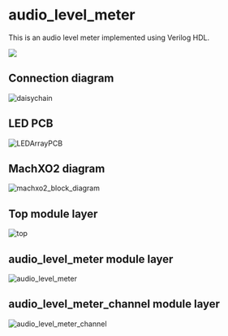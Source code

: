 # audio_level_meter

This is an audio level meter implemented using Verilog HDL. 

[![](http://img.youtube.com/vi/rx9MjXJBh0M/0.jpg)](http://www.youtube.com/watch?v=rx9MjXJBh0M "Audio level meter demo")

## Connection diagram

![daisychain](https://user-images.githubusercontent.com/14823909/108680103-ccd01100-7530-11eb-8854-15ae95d98e85.png)

## LED PCB

![LEDArrayPCB](https://user-images.githubusercontent.com/14823909/108691048-6520c280-753e-11eb-8a10-e0a69f3bdde6.png)

## MachXO2 diagram

![machxo2_block_diagram](https://user-images.githubusercontent.com/14823909/108680106-cd68a780-7530-11eb-9157-94f748fc6d69.png)

## Top module layer

![top](https://user-images.githubusercontent.com/14823909/108680101-cc377a80-7530-11eb-817e-63f8c1661a6f.png)

## audio_level_meter module layer

![audio_level_meter](https://user-images.githubusercontent.com/14823909/108680095-cb064d80-7530-11eb-8f45-fd2981305f66.png)

## audio_level_meter_channel module layer

![audio_level_meter_channel](https://user-images.githubusercontent.com/14823909/108680107-cd68a780-7530-11eb-88b2-989cc376a789.png)
